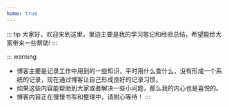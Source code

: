 ```yaml
---
home: true
---
```


::: tip
大家好，欢迎来到这里，里边主要是我的学习笔记和经验总结，希望能给大家带来一些帮助!
:::

::: warning

- 博客主要是记录工作中用到的一些知识，平时用什么查什么，没有形成一个系统的记录，现在通过博客让自己形成良好的记录习惯。
- 如果这些内容能帮助到大家或者解决一些小问题，那么我的内心也是喜悦的。
- 博客内容正在慢慢书写和整理中，请耐心等待！
:::

